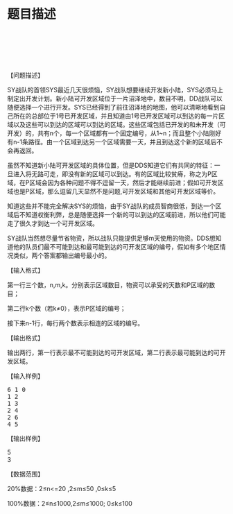 # 题目描述


<p>
<br/>
</p>
<p>
<br/>
</p>
<p>
<br/>
</p>
<p>
【问题描述】
</p>
<p>
SY战队的首领SYS最近几天很烦恼，SY战队想要继续开发新小陆，SYS必须马上制定出开发计划。新小陆可开发区域位于一片沼泽地中，数目不明，DD战队可以随便选择一个进行开发。SYS已经得到了前往沼泽地的地图，他可以清晰地看到自己所在的总部位于1号已开发区域，并且知道由1号已开发区域可以到达的每一片区域以及这些可以到达的区域可以到达的区域。这些区域包括已开发的和未开发（可开发）的，共有n个，每一个区域都有一个固定编号，从1~n；而且整个小陆刚好有n-1条路径。由一个区域到达另一个区域需要一天，并且到达这个新的区域后不会再返回。
</p>
<p>
虽然不知道新小陆可开发区域的具体位置，但是DDS知道它们有共同的特征：一旦进入将无路可走，即没有新的区域可以到达。有的区域比较贫瘠，称之为P区域，在P区域会因为各种问题不得不逗留一天，然后才能继续前进；假如可开发区域也是P区域，那么逗留几天显然不是问题,可开发区域和其他可开发区域等价。
</p>
<p>
知道这些并不能完全解决SYS的烦恼，由于SY战队的成员智商很低，到达一个区域后不知道权衡利弊，总是随便选择一个新的可以到达的区域前进，所以他们可能走了很久才到达一个可开发区域。
</p>
<p>
SY战队当然想尽量节省物资，所以战队只能提供足够m天使用的物资。DDS想知道他的队员们最不可能到达和最可能到达的可开发区域的编号，假如有多个地区情况类似，两个答案都输出编号最小的。
</p>
<p>
【输入格式】
</p>
<p>
第一行三个数，n,m,k。分别表示区域数目，物资可以承受的天数和P区域的数目；
</p>
<p>
第二行k个数（若k≠0），表示P区域的编号；
</p>
<p>
接下来n-1行，每行两个数表示相连的区域的编号。
</p>
<p>
【输出格式】
</p>
<p>
输出两行，第一行表示最不可能到达的可开发区域，第二行表示最可能到达的可开发区域。
</p>
<p>
【输入样例】
</p>
<pre>6 1 0
1 2
1 3
2 4
2 6
4 5 
</pre>
<p>
【输出样例】
</p>
<p>
5 <br/>
3
</p>
<p>
【数据范围】
</p>
<p>
20%数据：2≤n&lt;=20 ,2≤m≤50 ,0≤k≤5
</p>
<p>
100%数据：2≤n≤1000,2≤m≤1000; 0≤k≤100
</p>
<p>
<br/>
</p>
<p>
<br/>
</p>
<p>
<br/>
</p>
